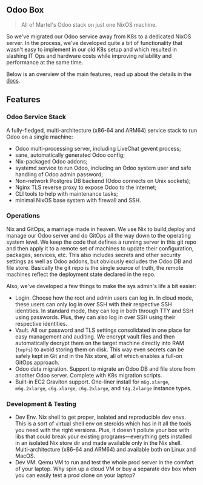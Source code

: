 Odoo Box
--------
> All of Martel's Odoo stack on just one NixOS machine.

So we've migrated our Odoo service away from K8s to a dedicated NixOS
server. In the process, we've developed quite a bit of functionality
that wasn't easy to implement in our old K8s setup and which resulted
in slashing IT Ops and hardware costs while improving reliability and
performance at the same time.

Below is an overview of the main features, read up about the details
in the [docs][docs].


## Features

### Odoo Service Stack

A fully-fledged, multi-architecture (x86-64 and ARM64) service stack
to run Odoo on a single machine:
- Odoo multi-processing server, including LiveChat gevent process;
- sane, automatically generated Odoo config;
- Nix-packaged Odoo addons;
- systemd service to run Odoo, including an Odoo system user
  and safe handling of Odoo admin password;
- Non-network Postgres DB backend (Odoo connects on Unix sockets);
- Nginx TLS reverse proxy to expose Odoo to the internet;
- CLI tools to help with maintenance tasks;
- minimal NixOS base system with firewall and SSH.


### Operations

Nix and GitOps, a marriage made in heaven. We use Nix to build,deploy
and manage our Odoo server and do GitOps all the way down to the operating
system level. We keep the code that defines a running server in this
git repo and then apply it to a remote set of machines to update their
configuration, packages, services, etc. This also includes secrets and
other security settings as well as Odoo addons, but obviously excludes
the Odoo DB and file store. Basically the git repo is the single source
of truth, the remote machines reflect the deployment state declared in
the repo.

Also, we've developed a few things to make the sys admin's life a
bit easier:
- Login. Choose how the root and admin users can log in. In cloud
  mode, these users can only log in over SSH with their respective
  SSH identities. In standard mode, they can log in both through
  TTY and SSH using passwords. Plus, they can also log in over SSH
  using their respective identities.
- Vault. All our password and TLS settings consolidated in one place
  for easy management and auditing. We encrypt vault files and then
  automatically decrypt them on the target machine directly into RAM
  (`tmpfs`) to avoid storing them on disk. This way even secrets can
  be safely kept in Git and in the Nix store, all of which enables a
  full-on GitOps approach.
- Odoo data migration. Support to migrate an Odoo DB and file store
  from another Odoo server. Complete with K8s migration scripts.
- Built-in EC2 Graviton support. One-liner install for `m6g.xlarge`,
  `m6g.2xlarge`, `c6g.xlarge`, `c6g.2xlarge`, and `t4g.2xlarge`
  instance types.


### Development & Testing

- Dev Env. Nix shell to get proper, isolated and reproducible dev
  envs. This is a sort of virtual shell env on steroids which has
  in it all the tools you need with the right versions. Plus, it
  doesn't pollute your box with libs that could break your existing
  programs—everything gets installed in an isolated Nix store dir
  and made available only in the Nix shell. Multi-architecture
  (x86-64 and ARM64) and available both on Linux and MacOS.
- Dev VM. Qemu VM to run and test the whole prod server in the
  comfort of your laptop. Why spin up a cloud VM or buy a separate
  dev box when you can easily test a prod clone on your laptop?




[docs]: ./docs/README.md
